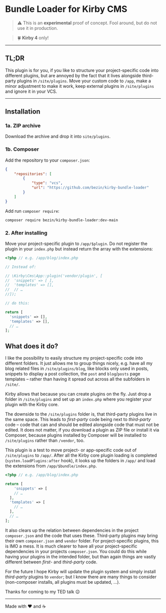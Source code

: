 # Bundle Loader for Kirby CMS

> ⚠️ This is an **experimental** proof of concept. Fool around, but do not use it in production.

> 🍀 **Kirby 4** only!

----
## TL;DR
This plugin is for you, if you like to structure your project-specific code into different plugins, but are annoyed by the fact that it lives alongside third-party plugins in `/site/plugins`. Move your custom code to `/app`, make a minor adjustment to make it work, keep external plugins in `/site/plugins` and ignore it in your VCS.

----

## Installation

### 1a. ZIP archive
Download the archive and drop it into `site/plugins`.

### 1b. Composer

Add the repository to your `composer.json`:
```json
{
	"repositories": [
		{
			"type": "vcs",
			"url": "https://github.com/bezin/kirby-bundle-loader"
		}
	]
}
```

Add run `composer require`:
```bash
composer require bezin/kirby-bundle-loader:dev-main
```
### 2. After installing

Move your project-specific plugin to `/app/$plugin`. Do not register the plugin in your `index.php` but instead return the array with the extensions: 


```php
<?php // e.g. /app/blog/index.php

// Instead of:

// \Kirby\Cms\App::plugin('vendor/plugin', [
//  'snippets' => [ ],
//  'templates' => [],
//  // …
//]);

// do this:

return [
  'snippets' => [],
  'templates' => [],
  // …
];
```

## What does it do?

I like the possibility to easily structure my project-specific code into different folders. It just allows me to group things nicely, e.g. have all my blog related files in `/site/plugins/blog`, like blocks only used in posts, snippets to display a post collection, the `post` and `blog`/`posts` page templates – rather than having it spread out across all the subfolders in `/site/`. 

Kirby allows that because you can create plugins on the fly. Just drop a folder in `/site/plugins` and set up an `index.php` where you register your plugin with the Kirby core.   

The downside to the `/site/plugins` folder is, that third-party plugins live in the same space. This leads to *first-party* code being next to *third-party* code – code that can and should be edited alongside code that must not be edited. It does not matter, if you download a plugin as ZIP file or install it via Composer, because plugins installed by Composer will be installed to `/site/plugins` rather than `/vendor`, too.

This plugin is a test to move project- or app-specific code out of `/site/plugins` to `/app/`. After all the Kirby core plugin loading is completed (`systen.loadPlugins:after` hook), it looks up the folders in `/app/` and load the extensions from `/app/$bundle/index.php`.

```php
<?php // e.g. /app/blog/index.php

return [
	'snippets' => [
    // …
  ],
  'templates' => [
    // …  
  ],
  // …
];
```

It also clears up the relation between dependencies in the project `composer.json` and the code that uses these. Third-party plugins may bring their own `composer.json` and `vendor` folder. For project-specific plugins, this is IMO a mess. It is much clearer to have all your project-specific dependencies in your projects `composer.json`. You could do this while having your plugins in the intended folder, but than again things are vastly different between *first-* and *third-party* code. 

For the future I hope Kirby will update the plugin system and simply install *third-party* plugins to `vendor`; but I know there are many things to consider (non-composer installs, all plugins must be updated, …).

Thanks for coming to my TED talk 😉

----
Made with ♥️ and ☕
